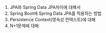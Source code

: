 1. JPA와 Spring Data JPA차이에 대해서
2. Spring Boot에 Spring Data JPA를 적용하는 방법
3. Persistence Context(영속성 컨텍스트)에 대해
4. N+1문제에 대해
